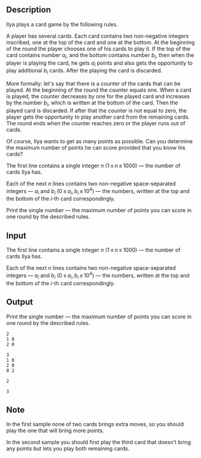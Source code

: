 ## Description

<div><p>Ilya plays a card game by the following rules.</p><p>A player has several cards. Each card contains two non-negative integers inscribed, one at the top of the card and one at the bottom. At the beginning of the round the player chooses one of his cards to play it. If the top of the card contains number <span class="tex-span"><i>a</i><sub class="lower-index"><i>i</i></sub></span>, and the bottom contains number <span class="tex-span"><i>b</i><sub class="lower-index"><i>i</i></sub></span>, then when the player is playing the card, he gets <span class="tex-span"><i>a</i><sub class="lower-index"><i>i</i></sub></span> points and also gets the opportunity to play additional <span class="tex-span"><i>b</i><sub class="lower-index"><i>i</i></sub></span> cards. After the playing the card is discarded.</p><p>More formally: let's say that there is a counter of the cards that can be played. At the beginning of the round the counter equals one. When a card is played, the counter decreases by one for the played card and increases by the number <span class="tex-span"><i>b</i><sub class="lower-index"><i>i</i></sub></span>, which is written at the bottom of the card. Then the played card is discarded. If after that the counter is not equal to zero, the player gets the opportunity to play another card from the remaining cards. The round ends when the counter reaches zero or the player runs out of cards.</p><p>Of course, Ilya wants to get as many points as possible. Can you determine the maximum number of points he can score provided that you know his cards?</p></div><div class="input-specification"><p>The first line contains a single integer <span class="tex-span"><i>n</i></span> (<span class="tex-span">1 ≤ <i>n</i> ≤ 1000</span>) — the number of cards Ilya has.</p><p>Each of the next <span class="tex-span"><i>n</i></span> lines contains two non-negative space-separated integers — <span class="tex-span"><i>a</i><sub class="lower-index"><i>i</i></sub></span> and <span class="tex-span"><i>b</i><sub class="lower-index"><i>i</i></sub></span> (<span class="tex-span">0 ≤ <i>a</i><sub class="lower-index"><i>i</i></sub>, <i>b</i><sub class="lower-index"><i>i</i></sub> ≤ 10<sup class="upper-index">4</sup></span>) — the numbers, written at the top and the bottom of the <span class="tex-span"><i>i</i></span>-th card correspondingly.</p></div><div class="output-specification"><p>Print the single number — the maximum number of points you can score in one round by the described rules.</p></div>

## Input

<p>The first line contains a single integer <span class="tex-span"><i>n</i></span> (<span class="tex-span">1 ≤ <i>n</i> ≤ 1000</span>) — the number of cards Ilya has.</p><p>Each of the next <span class="tex-span"><i>n</i></span> lines contains two non-negative space-separated integers — <span class="tex-span"><i>a</i><sub class="lower-index"><i>i</i></sub></span> and <span class="tex-span"><i>b</i><sub class="lower-index"><i>i</i></sub></span> (<span class="tex-span">0 ≤ <i>a</i><sub class="lower-index"><i>i</i></sub>, <i>b</i><sub class="lower-index"><i>i</i></sub> ≤ 10<sup class="upper-index">4</sup></span>) — the numbers, written at the top and the bottom of the <span class="tex-span"><i>i</i></span>-th card correspondingly.</p>

## Output

<p>Print the single number — the maximum number of points you can score in one round by the described rules.</p>





```input1
2
1 0
2 0

```




```input2
3
1 0
2 0
0 2

```




```output1
2

```




```output2
3

```



## Note

<p>In the first sample none of two cards brings extra moves, so you should play the one that will bring more points.</p><p>In the second sample you should first play the third card that doesn't bring any points but lets you play both remaining cards.</p>
